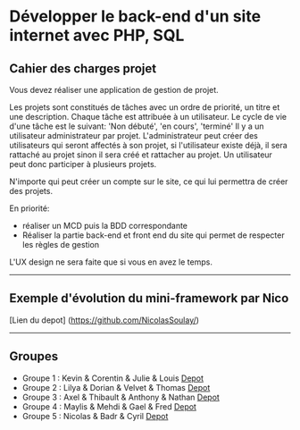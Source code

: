 # Développer le back-end d'un site internet avec PHP, SQL

## Cahier des charges projet

Vous devez réaliser une application de gestion de projet.

Les projets sont constitués de tâches avec un ordre de priorité, un titre et une description.
Chaque tâche est attribuée à un utilisateur.
Le cycle de vie d'une tâche est le suivant: 'Non débuté', 'en cours', 'terminé'
Il y a un utilisateur administrateur par projet.
L'administrateur peut créer des utilisateurs qui seront affectés à son projet, si l'utilisateur existe déjà, il sera rattaché au projet sinon il sera créé et rattacher au projet.
Un utilisateur peut donc participer à plusieurs projets.

N'importe qui peut créer un compte sur le site, ce qui lui permettra de créer des projets.

En priorité:
- réaliser un MCD puis la BDD correspondante
- Réaliser la partie back-end et front end du site qui permet de respecter les règles de gestion

L'UX design ne sera faite que si vous en avez le temps.

---

## Exemple d'évolution du mini-framework par Nico

[Lien du depot] (https://github.com/NicolasSoulay/)

---
## Groupes

 - Groupe 1 : Kevin & Corentin & Julie & Louis [Depot](https://github.com/Keir-oriyerdan/PHP_GestionProjet)
 - Groupe 2 : Lilya & Dorian & Velvet & Thomas [Depot](https://github.com/NairoD34/Projet-PHP)
 - Groupe 3 : Axel & Thibault & Anthony & Nathan [Depot](https://github.com/Tontico/TODO-PHP_PROJECT)
 - Groupe 4 : Maylis & Mehdi & Gael & Fred [Depot](https://github.com/GaelBuenoBarthe/tpPhp)
 - Groupe 5 : Nicolas & Badr & Cyril [Depot](https://github.com/badreddinemimouni/Projet_Groupe5)

